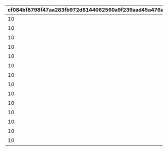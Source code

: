 |cf084bf8798f47aa283fb972d8144062560a9f239aad45a476a2a6febc1ef287|743c7d580559f7f8f7ccd1382eacc2cb82e884e4a8a9f2ae5a325b2e1497fa6f|ecc8928c7b882546ff3259b311ea5fbfa23d8d2dd1e2ec5b493add41dfa99d5d|acc016fe51613eb7ac288db975ba24489c38598396adfd6f5254d567a3c9678b|6d335080a42b67fa6fdc488652cc1a71a24a2ae116bf6bad09a387d644b25261|0bc506af9d49fa91bd1335d72f45000fdb14ea62caaf9ec05c2e0f69c3595682|7c4e70e47ce8d219b8e7ba3a60d915d2245dd5fa50c205f717330d010b6c671e|41ca6812b5b93869c516cba3d6be090598e4d417ddd87c5c90f22d7faa4d6a89|bb59d1187211ae77202534385f17881ed089824e3607c41ae0ff2d1a93db0e08|4b4bb1a8b019242b136ae41e617dc7a55a16a221ed303649176ff893a63ac817|1926e707ad5ce95cf8540c8db0cba18bf7a7e99169dd4e387446370d0ab4c7cc|aa3135052a483cf087806e53de9dff02c80d8322884a6da4e1830c92c1780134|c689aebd2c493d1d88ccd19ee5a53614cc0e7c9d44d23490fbfe5876da3f5b75|a9b996ec1a44809e990c882493d6f1a8da32a587c01f6df51fd93d3328a7e25a|be794ec5171042e67687c5a41d39de62cb0890a69b682617b747e5e008db5346|3d88ddfa1bd35098beaae833fb5473f423ca59605486652eff2e46e3128cb2f2|05b923faefb3426a8e08a754a91202bff997625cf1b94881ae973ec276440567|
| --- | --- | --- | --- | --- | --- | --- | --- | --- | --- | --- | --- | --- | --- | --- | --- | --- |
|10|11001001|11001|108|11001001|1|1|4201401|4101351|-470|4104401|7200|100000|43200|4101401|4104351|スィオネ\n樹林|
|10|11001002|11001|90|11001002|2|1|4203401|4106351|-235|4110401|7200|100000|43200|4106401|4110351|ヘリケ巨木|
|10|11001003|11001|108|11001003|3|1|4201401|4102351|0|4105401|7200|100000|43200|4102401|4105351|イオカステ\n岩山|
|10|11001004|11001|90|11001004|4|1|4203401|4108351|235|4109401|7200|100000|43200|4108401|4109351|ハルパリ\n大滝|
|10|11001005|11001|108|11001005|5|1|4201401|4103351|470|4107401|7200|100000|43200|4103401|4107351|ムネメー川|
|10|11002003|11002|108|11002001|6|1|4301401|4301351|-470|4201401|7200|100000|43200|4104401|4101401|アルバ浜堤|
|10|11002002|11002|90|11002002|7|1|4305401|4305351|-235|4203401|7200|100000|43200|4110401|4106401|サダルスド\n砂浜|
|10|11002001|11002|108|11002003|8|1|4302401|4302351|0|4201401|7200|100000|43200|4105401|4102401|ダルリク\n巨岩|
|10|11001005|11002|90|11002004|9|1|4304401|4304351|235|4203401|7200|100000|43200|4109401|4108401|アンカル川|
|10|11001001|11002|108|11002005|10|1|4303401|4303351|470|4201401|7200|100000|43200|4107401|4103401|ダクビア\n森林|
|10|11003001|11003|108|11003001|11|1|4109401|4201351|-470|4104401|7200|100000|43200|4101401|4201401|ミーマス\n洞穴|
|10|11003002|11003|90|11003002|11|1|4110401|4202351|-155|4102401|7200|100000|43200|4108401|4202401|レアント川|
|10|11003003|11003|108|11003003|11|1|4109401|4203351|160|4105401|7200|100000|43200|4103401|4203401|ケランド\n廃墟|
|10|11003004|11003|90|11003004|11|1|4110401|4204351|470|4107401|7200|100000|43200|4106401|4204401|デオネカ\n氷海|
